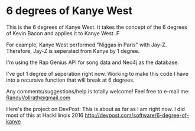 # 6 degrees of Kanye West

This is the 6 degrees of Kanye West. It takes the concept of the 6 degrees of Kevin Bacon and applies it to Kanye West. F

For example, Kanye West performed "Niggas in Paris" with Jay-Z. Therefore, Jay-Z is seperated from Kanye by 1 degree.

I'm using the Rap Genius API for song data and Neo4j as the database. 

I've got 1 degree of seperation right now. Working to make this code I have into a recursive function that will break at 6 degrees.

Any comments/suggestions/help is totally welcome! Feel free to e-mail me: RandyVollrath@gmail.com 

Here's the project on DevPost: This is about as far as I am right now. I did most of this at HackIllinois 2016 
http://devpost.com/software/6-degree-of-kanye 

